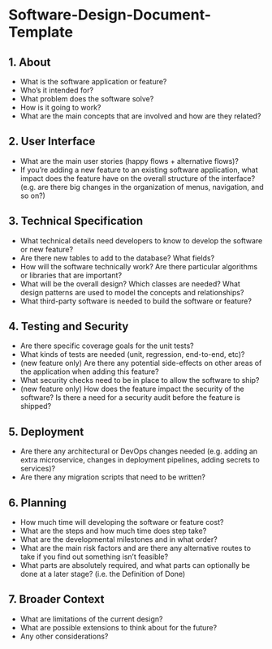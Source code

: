 # Software-Design-Document-Template

## 1. About
- What is the software application or feature?
- Who’s it intended for?
- What problem does the software solve?
- How is it going to work?
- What are the main concepts that are involved and how are they related?

## 2. User Interface
- What are the main user stories (happy flows + alternative flows)?
- If you’re adding a new feature to an existing software application, what impact does the feature
have on the overall structure of the interface? (e.g. are there big changes in the organization of
menus, navigation, and so on?)

## 3. Technical Specification
- What technical details need developers to know to develop the software or new feature?
- Are there new tables to add to the database? What fields?
- How will the software technically work? Are there particular algorithms or libraries that are
important?
- What will be the overall design? Which classes are needed? What design patterns are used to
model the concepts and relationships?
- What third-party software is needed to build the software or feature?

## 4. Testing and Security
- Are there specific coverage goals for the unit tests?
- What kinds of tests are needed (unit, regression, end-to-end, etc)?
- (new feature only) Are there any potential side-effects on other areas of the application when
adding this feature?
- What security checks need to be in place to allow the software to ship?
- (new feature only) How does the feature impact the security of the software? Is there a need for
a security audit before the feature is shipped?

## 5. Deployment
- Are there any architectural or DevOps changes needed (e.g. adding an extra microservice,
changes in deployment pipelines, adding secrets to services)?
- Are there any migration scripts that need to be written?

## 6. Planning
- How much time will developing the software or feature cost?
- What are the steps and how much time does step take?
- What are the developmental milestones and in what order?
- What are the main risk factors and are there any alternative routes to take if you find out
something isn’t feasible?
- What parts are absolutely required, and what parts can optionally be done at a later stage? (i.e.
the Definition of Done)

## 7. Broader Context
- What are limitations of the current design?
- What are possible extensions to think about for the future?
- Any other considerations?
